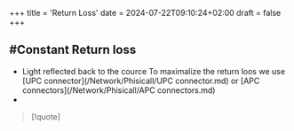 +++
title = 'Return Loss'
date = 2024-07-22T09:10:24+02:00
draft = false
+++

## #Constant Return loss
- Light reflected back to the cource 
	To maximalize the return loos we use [UPC connector](/Network/Phisicall/UPC connector.md) or [APC connectors](/Network/Phisicall/APC connectors.md)
- 

>[!quote]